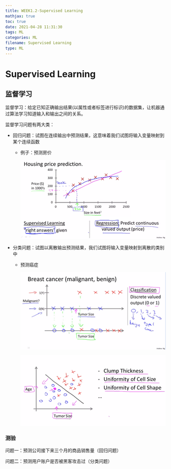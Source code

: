 ```yaml
---
title: WEEK1.2-Supervised Learning
mathjax: true
toc: true
date: 2021-04-28 11:31:30
tags: ML
categories: ML
filename: Supervised Learning
type: ML
---
```


# Supervised Learning

## 监督学习

监督学习：给定已知正确输出结果(以属性或者标签进行标识)的数据集，让机器通过算法学习知道输入和输出之间的关系。

监督学习问题有两大类：

- 回归问题：试图在连续输出中预测结果，这意味着我们试图将输入变量映射到某个连续函数

  - 例子：预测房价

    ![image-20210419104818772](WEEK1-Supervised-Learning/image-20210419104818772.png)

    

- 分类问题：试图以离散输出预测结果，我们试图将输入变量映射到离散的类别中

  - 预测癌症

    ![image-20210419105010405](WEEK1-Supervised-Learning/image-20210419105010405.png)

    ![image-20210419105105352](WEEK1-Supervised-Learning/image-20210419105105352.png)

### 测验

问题一：预测公司接下来三个月的商品销售量（回归问题）

问题二：预测用户账户是否被黑客攻击过（分类问题）

